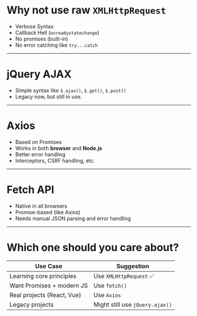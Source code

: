# Why not use raw `XMLHttpRequest`
- Verbose Syntax
- Callback Hell (`onreadystatechange`)
- No promises (built-in)
- No error catching like `try...catch`

---
# jQuery AJAX
-  Simple syntax like `$.ajax()`, `$.get()`, `$.post()`
-  Legacy now, but still in use.

---
# Axios
-  Based on Promises
-  Works in both **browser** and **Node.js**
-  Better error handling
-  Interceptors, CSRF handling, etc.

---
# Fetch API
-  Native in all browsers
-  Promise-based (like Axios)
-  Needs manual JSON parsing and error handling

---
#  Which one should you care about?

| Use Case                   | Suggestion                      |
| -------------------------- | ------------------------------- |
| Learning core principles   | Use `XMLHttpRequest` ✅          |
| Want Promises + modern JS  | Use `fetch()`                   |
| Real projects (React, Vue) | Use `Axios`                     |
| Legacy projects            | Might still use `jQuery.ajax()` |
